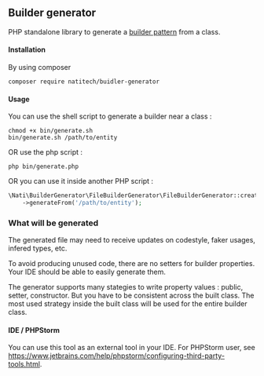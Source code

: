 ## Builder generator

PHP standalone library to generate a [builder pattern](https://en.wikipedia.org/wiki/Builder_pattern) from a class.

#### Installation

By using composer

```
composer require natitech/buidler-generator
```

#### Usage

You can use the shell script to generate a builder near a class :  

```shell script
chmod +x bin/generate.sh
bin/generate.sh /path/to/entity
```

OR use the php script :

```shell script
php bin/generate.php
```

OR you can use it inside another PHP script :

```php
\Nati\BuilderGenerator\FileBuilderGenerator\FileBuilderGenerator::create()
    ->generateFrom('/path/to/entity');
```

### What will be generated 

The generated file may need to receive updates on codestyle, faker usages, infered types, etc. 

To avoid producing unused code, there are no setters for builder properties. Your IDE should be able to easily generate them.  

The generator supports many stategies to write property values : public, setter, constructor. But you have to be consistent across the built class. The most used strategy inside the built class will be used for the entire builder class.

#### IDE / PHPStorm

You can use this tool as an external tool in your IDE. For PHPStorm user, see https://www.jetbrains.com/help/phpstorm/configuring-third-party-tools.html.

